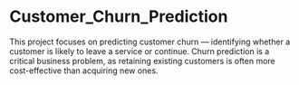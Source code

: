 # Customer_Churn_Prediction
This project focuses on predicting customer churn — identifying whether a customer is likely to leave a service or continue. Churn prediction is a critical business problem, as retaining existing customers is often more cost-effective than acquiring new ones.

